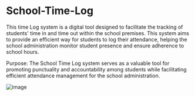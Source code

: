 # School-Time-Log

This time Log system is a digital tool designed to facilitate the tracking of students' time in and time out within the school premises. This system aims to provide an efficient way for students to log their attendance, helping the school administration monitor student presence and ensure adherence to school hours.

Purpose:
The School Time Log system serves as a valuable tool for promoting punctuality and accountability among students while facilitating efficient attendance management for the school administration.


![image](https://github.com/miguelcapule/School-Time-Log/assets/92988736/bb726800-1c32-4054-ba71-932ba3523e6f)
